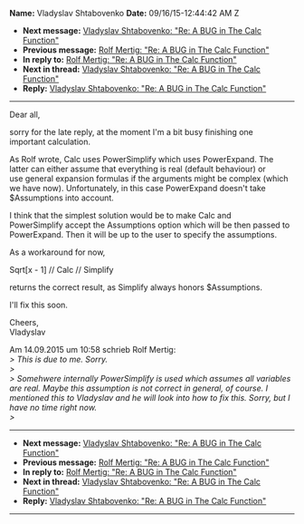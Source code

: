 **Name:** Vladyslav Shtabovenko
**Date:** 09/16/15-12:44:42 AM Z

  - **Next message:** [Vladyslav Shtabovenko: "Re: A BUG in The Calc
    Function"](0985.html)
  - **Previous message:** [Rolf Mertig: "Re: A BUG in The Calc
    Function"](0983.html)
  - **In reply to:** [Rolf Mertig: "Re: A BUG in The Calc
    Function"](0983.html)
  - **Next in thread:** [Vladyslav Shtabovenko: "Re: A BUG in The Calc
    Function"](0985.html)
  - **Reply:** [Vladyslav Shtabovenko: "Re: A BUG in The Calc
    Function"](0985.html)

-----

Dear all,  

sorry for the late reply, at the moment I'm a bit busy finishing one  
important calculation.  

As Rolf wrote, Calc uses PowerSimplify which uses PowerExpand. The  
latter can either assume that everything is real (default behaviour)
or  
use general expansion formulas if the arguments might be complex
(which  
we have now). Unfortunately, in this case PowerExpand doesn't take  
$Assumptions into account.  

I think that the simplest solution would be to make Calc and  
PowerSimplify accept the Assumptions option which will be then passed
to  
PowerExpand. Then it will be up to the user to specify the
assumptions.  

As a workaround for now,  

Sqrt[x - 1] // Calc // Simplify  

returns the correct result, as Simplify always honors $Assumptions.  

I'll fix this soon.  

Cheers,  
Vladyslav  

Am 14.09.2015 um 10:58 schrieb Rolf Mertig:  
*\> This is due to me. Sorry.*  
*\>*  
*\> Somehwere internally PowerSimplify is used which assumes all
variables are real. Maybe this assumption is not correct in general, of
course. I mentioned this to Vladyslav and he will look into how to fix
this. Sorry, but I have no time right now.*  
*\>*  

-----

  - **Next message:** [Vladyslav Shtabovenko: "Re: A BUG in The Calc
    Function"](0985.html)
  - **Previous message:** [Rolf Mertig: "Re: A BUG in The Calc
    Function"](0983.html)
  - **In reply to:** [Rolf Mertig: "Re: A BUG in The Calc
    Function"](0983.html)
  - **Next in thread:** [Vladyslav Shtabovenko: "Re: A BUG in The Calc
    Function"](0985.html)
  - **Reply:** [Vladyslav Shtabovenko: "Re: A BUG in The Calc
    Function"](0985.html)

-----


